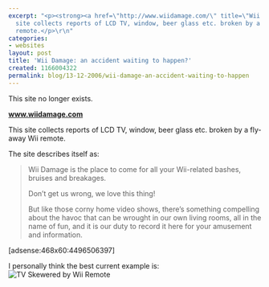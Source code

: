 ```yaml
---
excerpt: "<p><strong><a href=\"http://www.wiidamage.com/\" title=\"Wii Damage\">www.wiidamage.com</a></strong></p>\r\n\r\n<p>This
  site collects reports of LCD TV, window, beer glass etc. broken by a fly-away Wii
  remote.</p>\r\n"
categories:
- websites
layout: post
title: 'Wii Damage: an accident waiting to happen?'
created: 1166004322
permalink: blog/13-12-2006/wii-damage-an-accident-waiting-to-happen
---
```

<div class="message error"><p>This site no longer exists.</p></div>
<p><strong><a href="http://www.wiidamage.com/" title="Wii Damage">www.wiidamage.com</a></strong></p>

<p>This site collects reports of LCD TV, window, beer glass etc. broken by a fly-away Wii remote.</p>
<!--break-->
<p>The site describes itself as:</p>

<blockquote>
  <p>Wii Damage is the place to come for all your Wii-related bashes, bruises and breakages.</p>
  <p>Don’t get us wrong, we love this thing!</p>
  <p>But like those corny home video shows, there’s something compelling about the havoc that can be wrought in our own living rooms, all in the name of fun, and it is our duty to record it here for your amusement and information.</p>
</blockquote>

[adsense:468x60:4496506397]

<p>I personally think the best current example is:<br /><img src="http://www.wiidamage.com/wp-content/uploads/2006/12/wii_in_tv__1.jpg" alt="TV Skewered by Wii Remote"/></p>
